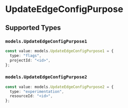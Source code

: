 # UpdateEdgeConfigPurpose


## Supported Types

### `models.UpdateEdgeConfigPurpose1`

```typescript
const value: models.UpdateEdgeConfigPurpose1 = {
  type: "flags",
  projectId: "<id>",
};
```

### `models.UpdateEdgeConfigPurpose2`

```typescript
const value: models.UpdateEdgeConfigPurpose2 = {
  type: "experimentation",
  resourceId: "<id>",
};
```

